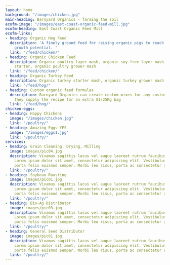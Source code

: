 ```yaml
---
layout: home
background: "/images/chicken.jpg"
main-heading: Barnyard Organics - farming the soil
ecofm-image: "/images/east-coast-organic-feed-mill.jpg"
ecofm-heading: East Coast Organic Feed Mill
ecofm-links:
- heading: Organic Hog Feed
  description: 'A finely ground feed for raising organic pigs to reach their full
    growth potential. '
  link: "/feed/chicken/"
- heading: Organic Chicken Feed
  description: Organic poultry layer mash, organic soy-free layer mash, organic chick
    starter, organic poultry grower mash
  link: "/feed/chicken/"
- heading: Organic Turkey Feed
  description: Organic turkey starter mash, organic turkey grower mash
  link: "/feed/hog/"
- heading: Custom organic feed formulas
  description: Barnyard Organics can create custom mixes for any customer if provided
    they supply the recipe for an extra $1/25Kg bag
  link: "/feed/hog/"
chicken-eggs:
- heading: Happy Chickens
  image: "/images/chicken.jpg"
  link: "/poultry/"
- heading: Amazing Eggs YES
  image: "/images/eggs1.jpg"
  link: "/poultry/"
services:
- heading: Grain Cleaning, Drying, Milling
  image: images/pic04.jpg
  description: Vivamus sagittis lacus vel augue laoreet rutrum faucibus dolor auctor.
    Lorem ipsum dolor sit amet, consectetur adipiscing elit. Vestibulum id ligula
    porta felis euismod semper. Morbi leo risus, porta ac consectetur ac.
  link: "/poultry/"
- heading: Soybean Roasting
  image: images/pic01.jpg
  description: Vivamus sagittis lacus vel augue laoreet rutrum faucibus dolor auctor.
    Lorem ipsum dolor sit amet, consectetur adipiscing elit. Vestibulum id ligula
    porta felis euismod semper. Morbi leo risus, porta ac consectetur ac.
  link: "/poultry/"
- heading: Bio-Ag Distributor
  image: images/pic03.jpg
  description: Vivamus sagittis lacus vel augue laoreet rutrum faucibus dolor auctor.
    Lorem ipsum dolor sit amet, consectetur adipiscing elit. Vestibulum id ligula
    porta felis euismod semper. Morbi leo risus, porta ac consectetur ac.
  link: "/poultry/"
- heading: General Seed Distributor
  image: images/pic01.jpg
  description: Vivamus sagittis lacus vel augue laoreet rutrum faucibus dolor auctor.
    Lorem ipsum dolor sit amet, consectetur adipiscing elit. Vestibulum id ligula
    porta felis euismod semper. Morbi leo risus, porta ac consectetur ac.
  link: "/poultry/"
---
```

